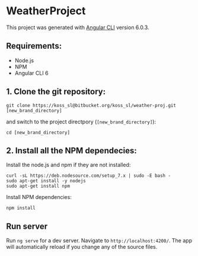 # WeatherProject

This project was generated with [Angular CLI](https://github.com/angular/angular-cli) version 6.0.3.

## Requirements:
* Node.js
* NPM
* Angular CLI 6


## 1. Clone the git repository:

```
git clone https://koss_sl@bitbucket.org/koss_sl/weather-proj.git [new_brand_directory]
```

and switch to the project directpory (`[new_brand_directory]`):
```
cd [new_brand_directory]
```

## 2. Install all the NPM dependecies:

Install the node.js and npm if they are not installed:

```
curl -sL https://deb.nodesource.com/setup_7.x | sudo -E bash -
sudo apt-get install -y nodejs
sudo apt-get install npm
```

Install NPM dependencies:

```
npm install
```

## Run server

Run `ng serve` for a dev server. Navigate to `http://localhost:4200/`. The app will automatically reload if you change any of the source files.

